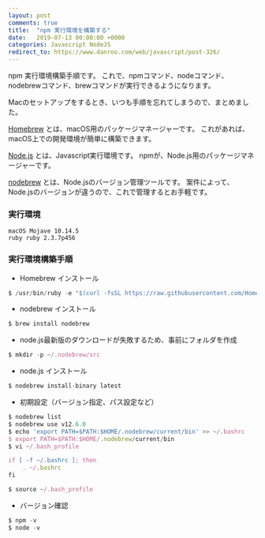 ```yaml
---
layout: post
comments: true
title:  "npm 実行環境を構築する"
date:   2019-07-13 00:00:00 +0000
categories: Javascript NodeJS
redirect_to: https://www.danroo.com/web/javascript/post-326/
---
```

npm 実行環境構築手順です。
これで、npmコマンド、nodeコマンド、nodebrewコマンド、brewコマンドが実行できるようになります。

Macのセットアップをするとき、いつも手順を忘れてしまうので、まとめました。

[Homebrew][homebrew] とは、macOS用のパッケージマネージャーです。
これがあれば、macOS上での開発環境が簡単に構築できます。

[Node.js][nodejs] とは、Javascript実行環境です。
npmが、Node.js用のパッケージマネージャーです。

[nodebrew][nodebrew] とは、Node.jsのバージョン管理ツールです。
案件によって、Node.jsのバージョンが違うので、これで管理するとお手軽です。


[homebrew]: https://brew.sh/index_ja
[nodejs]: https://nodejs.org/ja/
[nodebrew]: https://github.com/hokaccha/nodebrew


### 実行環境

```
macOS Mojave 10.14.5
ruby ruby 2.3.7p456
```

### 実行環境構築手順

- Homebrew インストール

```javascript
$ /usr/bin/ruby -e "$(curl -fsSL https://raw.githubusercontent.com/Homebrew/install/master/install)"

```
- nodebrew インストール

```javascript
$ brew install nodebrew
```

- node.js最新版のダウンロードが失敗するため、事前にフォルダを作成

```javascript
$ mkdir -p ~/.nodebrew/src
```

- node.js インストール

```javascript
$ nodebrew install-binary latest
```

- 初期設定（バージョン指定、パス設定など）

```javascript
$ nodebrew list
$ nodebrew use v12.6.0
$ echo 'export PATH=$PATH:$HOME/.nodebrew/current/bin' >> ~/.bashrc
$ export PATH=$PATH:$HOME/.nodebrew/current/bin
$ vi ~/.bash_profile

if [ -f ~/.bashrc ]; then
    . ~/.bashrc
fi

$ source ~/.bash_profile
```

- バージョン確認

```javascript
$ npm -v
$ node -v
```

